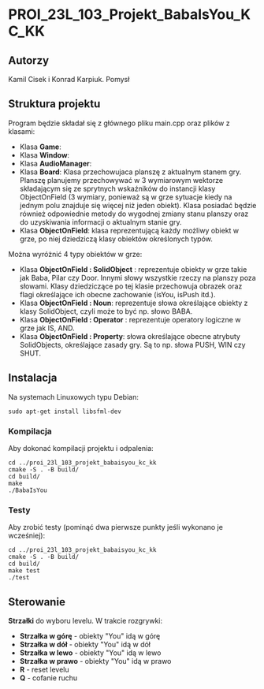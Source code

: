 # PROI_23L_103_Projekt_BabaIsYou_KC_KK

## Autorzy
Kamil Cisek i Konrad Karpiuk. Pomysł
## Struktura projektu
Program będzie składał się z głównego pliku main.cpp oraz plików z klasami:
* Klasa **Game**:
* Klasa **Window**:
* Klasa **AudioManager**:
* Klasa **Board**: Klasa przechowujaca planszę z aktualnym stanem gry. Planszę planujemy przechowywać w 3 wymiarowym wektorze składającym się ze sprytnych wskaźników do instancji klasy ObjectOnField (3 wymiary, ponieważ są w grze sytuacje kiedy na jednym polu znajduje się więcej niż jeden obiekt).
Klasa posiadać będzie również odpowiednie metody do wygodnej zmiany stanu planszy oraz do uzyskiwania informacji o aktualnym stanie gry.
* Klasa **ObjectOnField**: klasa reprezentującą każdy możliwy obiekt w grze, po niej dziedziczą klasy obiektów określonych typów.

Można wyróżnić 4 typy obiektów w grze:
* Klasa **ObjectOnField : SolidObject** : reprezentuje obiekty w grze takie jak Baba, Pilar czy Door. Innymi słowy wszystkie rzeczy na planszy poza słowami. Klasy dziedziczące po tej klasie przechowuja obrazek oraz flagi określające ich obecne zachowanie (isYou, isPush itd.).
* Klasa **ObjectOnField : Noun**: reprezentuje słowa określające obiekty z klasy SolidObject, czyli może to być np. słowo BABA.
* Klasa **ObjectOnField : Operator** : reprezentuje operatory logiczne w grze jak IS, AND.
* Klasa **ObjectOnField : Property**: słowa określające obecne atrybuty SolidObjects, określające zasady gry. Są to np. słowa PUSH, WIN czy SHUT.


## Instalacja
Na systemach Linuxowych typu Debian:
```
sudo apt-get install libsfml-dev
```

### Kompilacja
Aby dokonać kompilacji projektu i odpalenia:
```
cd ../proi_23l_103_projekt_babaisyou_kc_kk
cmake -S . -B build/
cd build/
make
./BabaIsYou
```

### Testy
Aby zrobić testy (pominąć dwa pierwsze punkty jeśli wykonano je wcześniej):
```
cd ../proi_23l_103_projekt_babaisyou_kc_kk
cmake -S . -B build/
cd build/
make test
./test
```

## Sterowanie
**Strzałki** do wyboru levelu. W trakcie rozgrywki:
* **Strzałka w górę** - obiekty "You" idą w górę
* **Strzałka w dół** - obiekty "You" idą w dół
* **Strzałka w lewo** - obiekty "You" idą w lewo
* **Strzałka w prawo** - obiekty "You" idą w prawo
* **R** - reset levelu
* **Q** - cofanie ruchu